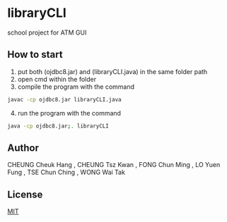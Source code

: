 # libraryCLI

school project for ATM GUI 

## How to start

1. put both (ojdbc8.jar) and (libraryCLI.java) in the same folder path
2. open cmd within the folder
3. compile the program with the command 
```bash 
javac -cp ojdbc8.jar libraryCLI.java
```
4. run the program with the command 
```bash 
java -cp ojdbc8.jar;. libraryCLI
```

## Author

CHEUNG Cheuk Hang , 
CHEUNG Tsz Kwan ,
FONG Chun Ming ,
LO Yuen Fung ,
TSE Chun Ching ,
WONG Wai Tak

## License
[MIT](https://choosealicense.com/licenses/mit/)
